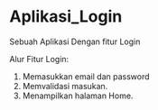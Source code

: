 # Aplikasi_Login
Sebuah Aplikasi Dengan fitur Login

Alur Fitur Login:
1. Memasukkan email dan password
2. Memvalidasi masukan.
3. Menampilkan halaman Home.
